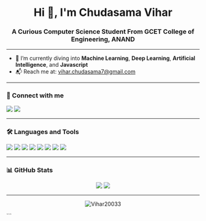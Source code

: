 <h1 align="center">Hi 👋, I'm Chudasama Vihar</h1>
<h3 align="center">A Curious Computer Science Student From GCET College of Engineering, ANAND</h3>


---

- 🌱 I’m currently diving into **Machine Learning**, **Deep Learning**, **Artificial Intelligence**, and **Javascript**
- 📬 Reach me at: [vihar.chudasama7@gmail.com](mailto:vihar.chudasama7@gmail.com)

---

### 🔗 Connect with me
<p align="left">
  <a href="https://www.linkedin.com/in/YOUR_LINK_HERE" target="_blank"><img src="https://img.shields.io/badge/LinkedIn-0A66C2?style=flat&logo=linkedin&logoColor=white" /></a>
  <a href="https://www.instagram.com/YOUR_INSTAGRAM_HANDLE" target="_blank"><img src="https://img.shields.io/badge/Instagram-E4405F?style=flat&logo=instagram&logoColor=white" /></a>
</p>

---

### 🛠️ Languages and Tools
<p>
  <img src="https://img.shields.io/badge/C++-00599C?style=flat&logo=c%2B%2B&logoColor=white" />
  <img src="https://img.shields.io/badge/JavaScript-F7DF1E?style=flat&logo=javascript&logoColor=black" />
  <img src="https://img.shields.io/badge/Python-3776AB?style=flat&logo=python&logoColor=white" />
  <img src="https://img.shields.io/badge/PHP-777BB4?style=flat&logo=php&logoColor=white" />
  <img src="https://img.shields.io/badge/MySQL-4479A1?style=flat&logo=mysql&logoColor=white" />
  <img src="https://img.shields.io/badge/Node.js-339933?style=flat&logo=nodedotjs&logoColor=white" />
  <img src="https://img.shields.io/badge/.NET-512BD4?style=flat&logo=dotnet&logoColor=white" />
  <img src="https://img.shields.io/badge/TailwindCSS-06B6D4?style=flat&logo=tailwindcss&logoColor=white" />
</p>

---


### 📊 GitHub Stats

<p align="center">
  <img src="https://github-readme-stats.vercel.app/api?username=Vihar20033&show_icons=true&theme=radical" />
  <img src="https://github-readme-stats.vercel.app/api/top-langs/?username=Vihar20033&layout=compact&theme=radical" />
</p>

---

<p align="center"> <img src="https://komarev.com/ghpvc/?username=Vihar20033&label=Profile%20views&color=0e75b6&style=flat" alt="Vihar20033" /> </p> ```


